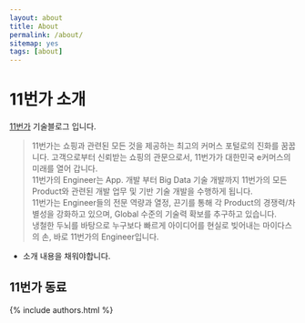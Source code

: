 ```yaml
---
layout: about
title: About
permalink: /about/
sitemap: yes
tags: [about]
---
```


# 11번가 소개

[11번가](https://www.11stcorp.com) 기술블로그 입니다.

> 11번가는 쇼핑과 관련된 모든 것을 제공하는 최고의 커머스 포털로의 진화를 꿈꿉니다. 고객으로부터 신뢰받는 쇼핑의 관문으로서, 11번가가 대한민국 e커머스의 미래를 열어 갑니다. <br/>
> 11번가의 Engineer는 App. 개발 부터 Big Data 기술 개발까지 11번가의 모든 Product와 관련된 개발 업무 및 기반 기술 개발을 수행하게 됩니다. <br/>
> 11번가는 Engineer들의 전문 역량과 열정, 끈기를 통해 각 Product의 경쟁력/차별성을 강화하고 있으며, Global 수준의 기술력 확보를 추구하고 있습니다. <br/>
> 냉철한 두뇌를 바탕으로 누구보다 빠르게 아이디어를 현실로 빚어내는 마이다스의 손, 바로 11번가의 Engineer입니다. <br/>

* 소개 내용을 채워야합니다.

## 11번가 동료
<div>
    {% include authors.html %}
</div>
    